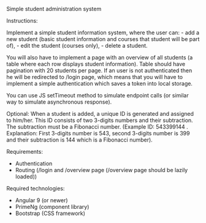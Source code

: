 Simple student administration system

Instructions:

Implement a simple student information system, where the user can:
    - add a new student (basic student information and courses that student will be part of),
    - edit the student (courses only),
    - delete a student.

You will also have to implement a page with an overview of all students (a table where each row displays student information). Table should have pagination with 20 students per page. If an user is not authenticated then he will be redirected to /login page, which means that you will have to implement a simple authentication which saves a token into local storage.

You can use JS setTimeout method to simulate endpoint calls (or similar way to simulate asynchronous response).

Optional:
    When a student is added, a unique ID is generated and assigned to him/her. This ID consists of two 3-digits numbers and their subtraction. The subtraction must be a Fibonacci number. (Example ID: 543399144 . Explanation: First 3-digits number is 543, second 3-digits number is 399 and their subtraction is 144 which is a Fibonacci number).

Requirements:
- Authentication
- Routing (/login and /overview page (/overview page should be lazily loaded))

Required technologies:
- Angular 9 (or newer)
- PrimeNg (component library)
- Bootstrap (CSS framework)
